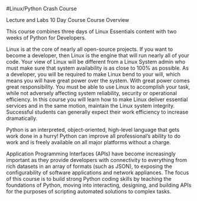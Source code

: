 #Linux/Python Crash Course


Lecture and Labs 10 Day Course
Course Overview

This course combines three days of Linux Essentials content with two weeks of Python for Developers.

Linux is at the core of nearly all open-source projects. If you want to become a developer, then Linux is the engine that will run nearly all of your code. Your view of Linux will be different from a Linux System admin who must make sure that system availability is as close to 100% as possible. As a developer, you will be required to make Linux bend to your will, which means you will have great power over the system. With great power comes great responsibility. You must be able to use Linux to accomplish your task, while not adversely affecting system reliability, security or operational efficiency. In this course you will learn how to make Linux deliver essential services and in the same motion, maintain the Linux system integrity. Successful students can generally expect their work efficiency to increase dramatically.

Python is an interpreted, object-oriented, high-level language that gets work done in a hurry! Python can improve all professional’s ability to do work and is freely available on all major platforms without a charge.

Application Programming Interfaces (APIs) have become increasingly important as they provide developers with connectivity to everything from rich datasets in an array of formats (such as JSON), to exposing the configurability of software applications and network appliances. The focus of this course is to build strong Python coding skills by teaching the foundations of Python, moving into interacting, designing, and building APIs for the purposes of scripting automated solutions to complex tasks.
